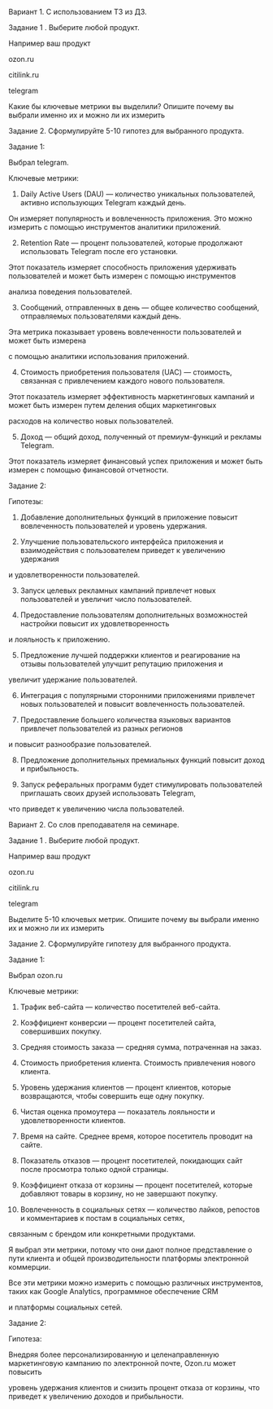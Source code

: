 Вариант 1. С использованием ТЗ из ДЗ.



Задание 1 . Выберите любой продукт.

Например ваш продукт 

ozon.ru 

citilink.ru 

telegram

Какие бы ключевые метрики вы выделили? Опишите почему вы выбрали именно их и можно ли их измерить

Задание 2. Сформулируйте 5-10 гипотез для выбранного продукта.



Задание 1:

Выбрал telegram.

Ключевые метрики:

1. Daily Active Users (DAU) — количество уникальных пользователей, активно использующих Telegram каждый день. 

Он измеряет популярность и вовлеченность приложения. Это можно измерить с помощью инструментов аналитики приложений.

2. Retention Rate — процент пользователей, которые продолжают использовать Telegram после его установки. 

Этот показатель измеряет способность приложения удерживать пользователей и может быть измерен с помощью инструментов 

анализа поведения пользователей.

3. Сообщений, отправленных в день — общее количество сообщений, отправляемых пользователями каждый день. 

Эта метрика показывает уровень вовлеченности пользователей и может быть измерена 

с помощью аналитики использования приложений.

4. Стоимость приобретения пользователя (UAC) — стоимость, связанная с привлечением каждого нового пользователя. 

Этот показатель измеряет эффективность маркетинговых кампаний и может быть измерен путем деления общих маркетинговых 

расходов на количество новых пользователей.

5. Доход — общий доход, полученный от премиум-функций и рекламы Telegram. 

Этот показатель измеряет финансовый успех приложения и может быть измерен с помощью финансовой отчетности.



Задание 2:

Гипотезы:

1. Добавление дополнительных функций в приложение повысит вовлеченность пользователей и уровень удержания.

2. Улучшение пользовательского интерфейса приложения и взаимодействия с пользователем приведет к увеличению удержания 

и удовлетворенности пользователей.

3. Запуск целевых рекламных кампаний привлечет новых пользователей и увеличит число пользователей.

4. Предоставление пользователям дополнительных возможностей настройки повысит их удовлетворенность 

и лояльность к приложению.

5. Предложение лучшей поддержки клиентов и реагирование на отзывы пользователей улучшит репутацию приложения и

увеличит удержание пользователей.

6. Интеграция с популярными сторонними приложениями привлечет новых пользователей и повысит вовлеченность пользователей.

7. Предоставление большего количества языковых вариантов привлечет пользователей из разных регионов 

и повысит разнообразие пользователей.

8. Предложение дополнительных премиальных функций повысит доход и прибыльность.

9. Запуск реферальных программ будет стимулировать пользователей приглашать своих друзей использовать Telegram,

что приведет к увеличению числа пользователей.






Вариант 2. Со слов преподавателя на семинаре.




Задание 1 . Выберите любой продукт.

Например ваш продукт 

ozon.ru 

citilink.ru 

telegram

Выделите 5-10 ключевых метрик. Опишите почему вы выбрали именно их и можно ли их измерить

Задание 2. Сформулируйте гипотезу для выбранного продукта.


Задание 1:

Выбрал ozon.ru

Ключевые метрики:

1. Трафик веб-сайта — количество посетителей веб-сайта.

2. Коэффициент конверсии — процент посетителей сайта, совершивших покупку.

3. Средняя стоимость заказа — средняя сумма, потраченная на заказ.

4. Стоимость приобретения клиента. Стоимость привлечения нового клиента.

5. Уровень удержания клиентов — процент клиентов, которые возвращаются, чтобы совершить еще одну покупку.

6. Чистая оценка промоутера — показатель лояльности и удовлетворенности клиентов.

7. Время на сайте. Среднее время, которое посетитель проводит на сайте.

8. Показатель отказов — процент посетителей, покидающих сайт после просмотра только одной страницы.

9. Коэффициент отказа от корзины — процент посетителей, которые добавляют товары в корзину, но не завершают покупку.

10. Вовлеченность в социальных сетях — количество лайков, репостов и комментариев к постам в социальных сетях, 

связанным с брендом или конкретными продуктами.



Я выбрал эти метрики, потому что они дают полное представление о пути клиента и общей производительности платформы 
электронной коммерции. 

Все эти метрики можно измерить с помощью различных инструментов, таких как Google Analytics, программное обеспечение CRM 

и платформы социальных сетей.


Задание 2:

Гипотеза: 

Внедряя более персонализированную и целенаправленную маркетинговую кампанию по электронной почте, Ozon.ru может повысить 

уровень удержания клиентов и снизить процент отказа от корзины, что приведет к увеличению доходов и прибыльности.